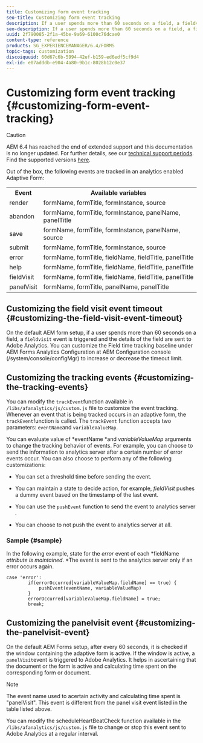 ```yaml
---
title: Customizing form event tracking
seo-title: Customizing form event tracking
description: If a user spends more than 60 seconds on a field, a fieldvisit event is triggered and the details of the field are sent to Adobe SiteCatalyst.
seo-description: If a user spends more than 60 seconds on a field, a fieldvisit event is triggered and the details of the field are sent to Adobe SiteCatalyst.
uuid: 2f790085-2f1a-45be-9a69-6100c76dcae0
content-type: reference
products: SG_EXPERIENCEMANAGER/6.4/FORMS
topic-tags: customization
discoiquuid: 60d67c6b-5994-42ef-b159-ed6edf5cf9d4
exl-id: e07adddb-e904-4a80-9b1c-8028b12c0e37
---
```

# Customizing form event tracking {#customizing-form-event-tracking}

>[!CAUTION]
>
>AEM 6.4 has reached the end of extended support and this documentation is no longer updated. For further details, see our [technical support periods](https://helpx.adobe.com/support/programs/eol-matrix.html). Find the supported versions [here](https://experienceleague.adobe.com/docs/).

Out of the box, the following events are tracked in an analytics enabled Adaptive Form:

<table> 
 <tbody> 
  <tr> 
   <th>Event</th> 
   <th>Available variables</th> 
  </tr> 
  <tr> 
   <td>render</td> 
   <td>formName, formTitle, formInstance, source</td> 
  </tr> 
  <tr> 
   <td>abandon</td> 
   <td>formName, formTitle, formInstance, panelName, panelTitle</td> 
  </tr> 
  <tr> 
   <td>save</td> 
   <td>formName, formTitle, formInstance, panelName, source</td> 
  </tr> 
  <tr> 
   <td>submit</td> 
   <td>formName, formTitle, formInstance, source</td> 
  </tr> 
  <tr> 
   <td>error</td> 
   <td>formName, formTitle, fieldName, fieldTitle, panelTitle</td> 
  </tr> 
  <tr> 
   <td>help</td> 
   <td>formName, formTitle, fieldName, fieldTitle, panelTitle</td> 
  </tr> 
  <tr> 
   <td>fieldVisit</td> 
   <td>formName, formTitle, fieldName, fieldTitle, panelTitle<br /> </td> 
  </tr> 
  <tr> 
   <td>panelVisit</td> 
   <td>formName, formTitle, panelName, panelTitle</td> 
  </tr> 
 </tbody> 
</table>

## Customizing the field visit event timeout {#customizing-the-field-visit-event-timeout}

On the default AEM form setup, if a user spends more than 60 seconds on a field, a `fieldvisit` event is triggered and the details of the field are sent to Adobe Analytics. You can customize the Field time tracking baseline under AEM Forms Analytics Configuration at AEM Configuration console (/system/console/configMgr) to increase or decrease the timeout limit.

## Customizing the tracking events {#customizing-the-tracking-events}

You can modify the `trackEvent`function available in `/libs/afanalytics/js/custom.js` file to customize the event tracking. Whenever an event that is being tracked occurs in an adaptive form, the `trackEvent`function is called. The `trackEvent` function accepts two parameters: `eventName`and `variableValueMap`.

You can evaluate value of *eventName *and *variableValueMap* arguments to change the tracking behavior of events. For example, you can choose to send the information to analytics server after a certain number of error events occur. You can also choose to perform any of the following customizations:

* You can set a threshold time before sending the event.  
* You can maintain a state to decide action, for example, *fieldVisit* pushes a dummy event based on the timestamp of the last event.
* You can use the `pushEvent` function to send the event to analytics server *.*

* You can choose to not push the event to analytics server at all.

### Sample {#sample}

In the following example, state for the *error* event of each *fieldName *attribute is maintained*. *The event is sent to the analytics server only if an error occurs again.

```
case 'error':
        if(errorOccurred[variableValueMap.fieldName] == true) {
            pushEvent(eventName, variableValueMap)
        }
        errorOccurred[variableValueMap.fieldName] = true;
        break;
```

## Customizing the panelvisit event {#customizing-the-panelvisit-event}

On the default AEM Forms setup, after every 60 seconds, it is checked if the window containing the adaptive form is active. If the window is active, a `panelVisit`event is triggered to Adobe Analytics. It helps in ascertaining that the document or the form is active and calculating time spent on the corresponding form or document.

>[!NOTE]
>
>The event name used to acertain activity and calculating time spent is "panelVisit". This event is different from the panel visit event listed in the table listed above.

You can modify the scheduleHeartBeatCheck function available in the `/libs/afanalytics/js/custom.js` file to change or stop this event sent to Adobe Analytics at a regular interval.
